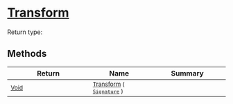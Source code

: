 # [Transform](./OrthognalRotation-100663807.md)


Return type:
## Methods

| Return | Name | Summary | 
| --- | --- | --- | 
| <sub>[Void](https://docs.microsoft.com/en-us/dotnet/api/System.Void)</sub><img width=200/>| <sub>[Transform](./OrthognalRotation-100663807.md) ( [`Signature`](./../../../../Signature.md) )</sub>| <sub></sub><img width=200/>| <br>


